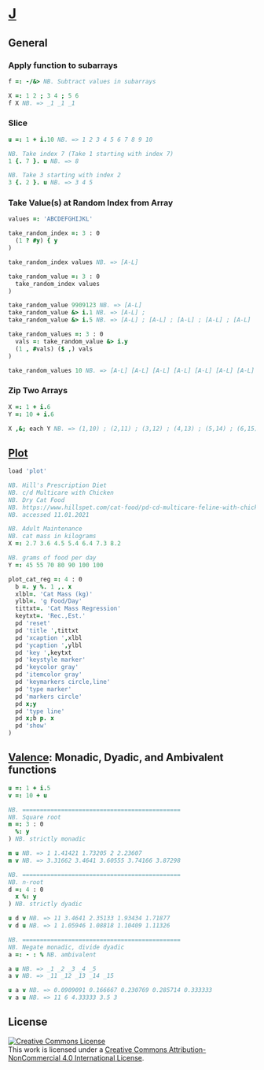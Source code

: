 # [J][jsoftware]
## General
### Apply function to subarrays
```j
f =: -/&> NB. Subtract values in subarrays

X =: 1 2 ; 3 4 ; 5 6
f X NB. => _1 _1 _1
```

### Slice
```j
u =: 1 + i.10 NB. => 1 2 3 4 5 6 7 8 9 10

NB. Take index 7 (Take 1 starting with index 7)
1 {. 7 }. u NB. => 8

NB. Take 3 starting with index 2
3 {. 2 }. u NB. => 3 4 5
```

### Take Value(s) at Random Index from Array
```j
values =: 'ABCDEFGHIJKL'

take_random_index =: 3 : 0
  (1 ? #y) { y
)

take_random_index values NB. => [A-L]

take_random_value =: 3 : 0
  take_random_index values
)

take_random_value 9909123 NB. => [A-L]
take_random_value &> i.1 NB. => [A-L] ;
take_random_value &> i.5 NB. => [A-L] ; [A-L] ; [A-L] ; [A-L] ; [A-L]

take_random_values =: 3 : 0
  vals =: take_random_value &> i.y
  (1 , #vals) ($ ,) vals
)

take_random_values 10 NB. => [A-L] [A-L] [A-L] [A-L] [A-L] [A-L] [A-L] [A-L] [A-L] [A-L]
```

### Zip Two Arrays
```j
X =: 1 + i.6
Y =: 10 + i.6

X ,&; each Y NB. => (1,10) ; (2,11) ; (3,12) ; (4,13) ; (5,14) ; (6,15)
```


## [Plot][plot]
```j
load 'plot'

NB. Hill's Prescription Diet
NB. c/d Multicare with Chicken
NB. Dry Cat Food
NB. https://www.hillspet.com/cat-food/pd-cd-multicare-feline-with-chicken-dry
NB. accessed 11.01.2021

NB. Adult Maintenance
NB. cat mass in kilograms
X =: 2.7 3.6 4.5 5.4 6.4 7.3 8.2

NB. grams of food per day
Y =: 45 55 70 80 90 100 100

plot_cat_reg =: 4 : 0
  b =. y %. 1 ,. x
  xlbl=. 'Cat Mass (kg)'
  ylbl=. 'g Food/Day'
  tittxt=. 'Cat Mass Regression'
  keytxt=. 'Rec.,Est.'
  pd 'reset'
  pd 'title ',tittxt
  pd 'xcaption ',xlbl
  pd 'ycaption ',ylbl
  pd 'key ',keytxt
  pd 'keystyle marker'
  pd 'keycolor gray'
  pd 'itemcolor gray'
  pd 'keymarkers circle,line'
  pd 'type marker'
  pd 'markers circle'
  pd x;y
  pd 'type line'
  pd x;b p. x
  pd 'show'
)
```

## [Valence][valence]: Monadic, Dyadic, and Ambivalent functions
```j
u =: 1 + i.5
v =: 10 + u

NB. =============================================
NB. Square root
m =: 3 : 0 
  %: y
) NB. strictly monadic

m u NB. => 1 1.41421 1.73205 2 2.23607
m v NB. => 3.31662 3.4641 3.60555 3.74166 3.87298

NB. =============================================
NB. n-root
d =: 4 : 0
  x %: y
) NB. strictly dyadic

u d v NB. => 11 3.4641 2.35133 1.93434 1.71877
v d u NB. => 1 1.05946 1.08818 1.10409 1.11326

NB. =============================================
NB. Negate monadic, divide dyadic
a =: - : % NB. ambivalent

a u NB. => _1 _2 _3 _4 _5
a v NB. => _11 _12 _13 _14 _15

u a v NB. => 0.0909091 0.166667 0.230769 0.285714 0.333333
v a u NB. => 11 6 4.33333 3.5 3
```

## License
<a rel="license" href="http://creativecommons.org/licenses/by-nc/4.0/"><img alt="Creative Commons License" style="border-width:0" src="https://i.creativecommons.org/l/by-nc/4.0/88x31.png" /></a><br />This work is licensed under a <a rel="license" href="http://creativecommons.org/licenses/by-nc/4.0/">Creative Commons Attribution-NonCommercial 4.0 International License</a>.

[jddb]: https://code.jsoftware.com/wiki/Jd/Index
[jsoftware]: https://www.jsoftware.com/
[plot]: https://code.jsoftware.com/wiki/Plot
[valence]: https://code.jsoftware.com/wiki/Vocabulary/Valence
